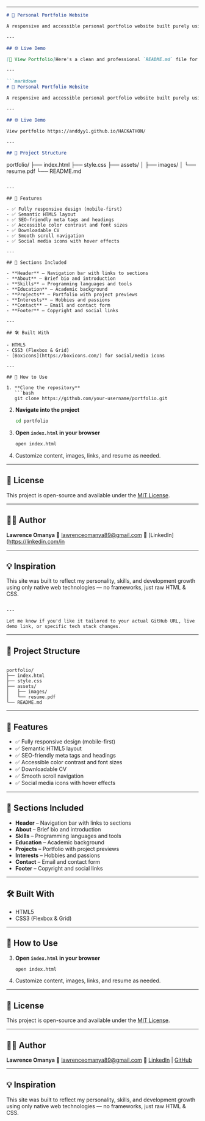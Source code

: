 

---

```markdown
# 💼 Personal Portfolio Website

A responsive and accessible personal portfolio website built purely using **HTML5** and **CSS3**. This project showcases my profile, skills, projects, education, and contact information — all presented with clean design and semantic markup.

---

## 🌐 Live Demo

[🔗 View Portfolio]Here's a clean and professional `README.md` file for a personal portfolio built purely with HTML and CSS:

---

```markdown
# 💼 Personal Portfolio Website

A responsive and accessible personal portfolio website built purely using **HTML5** and **CSS3**. This project showcases my profile, skills, projects, education, and contact information — all presented with clean design and semantic markup.

---

## 🌐 Live Demo

View portfolio https://anddyy1.github.io/HACKATHON/

---

## 📁 Project Structure

```

portfolio/
├── index.html
├── style.css
├── assets/
│   ├── images/
│   └── resume.pdf
└── README.md

````

---

## 🧩 Features

- ✅ Fully responsive design (mobile-first)
- ✅ Semantic HTML5 layout
- ✅ SEO-friendly meta tags and headings
- ✅ Accessible color contrast and font sizes
- ✅ Downloadable CV
- ✅ Smooth scroll navigation
- ✅ Social media icons with hover effects

---

## 📌 Sections Included

- **Header** – Navigation bar with links to sections  
- **About** – Brief bio and introduction  
- **Skills** – Programming languages and tools  
- **Education** – Academic background  
- **Projects** – Portfolio with project previews  
- **Interests** – Hobbies and passions  
- **Contact** – Email and contact form  
- **Footer** – Copyright and social links

---

## 🛠️ Built With

- HTML5
- CSS3 (Flexbox & Grid)
- [Boxicons](https://boxicons.com/) for social/media icons

---

## 🧪 How to Use

1. **Clone the repository**
   ```bash
   git clone https://github.com/your-username/portfolio.git
````

2. **Navigate into the project**

   ```bash
   cd portfolio
   ```

3. **Open `index.html` in your browser**

   ```bash
   open index.html
   ```

4. Customize content, images, links, and resume as needed.

---

## 📄 License

This project is open-source and available under the [MIT License](LICENSE).

---

## 🙋‍♂️ Author

**Lawrence Omanya**
📧 lawrenceomanya89@gmail.com
🔗 [LinkedIn](https://linkedin.com/in

---

## 💡 Inspiration

This site was built to reflect my personality, skills, and development growth using only native web technologies — no frameworks, just raw HTML & CSS.

```

---

Let me know if you'd like it tailored to your actual GitHub URL, live demo link, or specific tech stack changes.
```


---

## 📁 Project Structure

```

portfolio/
├── index.html
├── style.css
├── assets/
│   ├── images/
│   └── resume.pdf
└── README.md

````

---

## 🧩 Features

- ✅ Fully responsive design (mobile-first)
- ✅ Semantic HTML5 layout
- ✅ SEO-friendly meta tags and headings
- ✅ Accessible color contrast and font sizes
- ✅ Downloadable CV
- ✅ Smooth scroll navigation
- ✅ Social media icons with hover effects

---

## 📌 Sections Included

- **Header** – Navigation bar with links to sections  
- **About** – Brief bio and introduction  
- **Skills** – Programming languages and tools  
- **Education** – Academic background  
- **Projects** – Portfolio with project previews  
- **Interests** – Hobbies and passions  
- **Contact** – Email and contact form  
- **Footer** – Copyright and social links

---

## 🛠️ Built With

- HTML5
- CSS3 (Flexbox & Grid)
  

---

## 🧪 How to Use

3. **Open `index.html` in your browser**

   ```bash
   open index.html
   ```

4. Customize content, images, links, and resume as needed.

---

## 📄 License

This project is open-source and available under the [MIT License](LICENSE).

---

## 🙋‍♂️ Author

**Lawrence Omanya**
📧 lawrenceomanya89@gmail.com
🔗 [LinkedIn](https://linkedin.com/in/yourprofile) | [GitHub](https://github.com/your-username)

---

## 💡 Inspiration

This site was built to reflect my personality, skills, and development growth using only native web technologies — no frameworks, just raw HTML & CSS.




